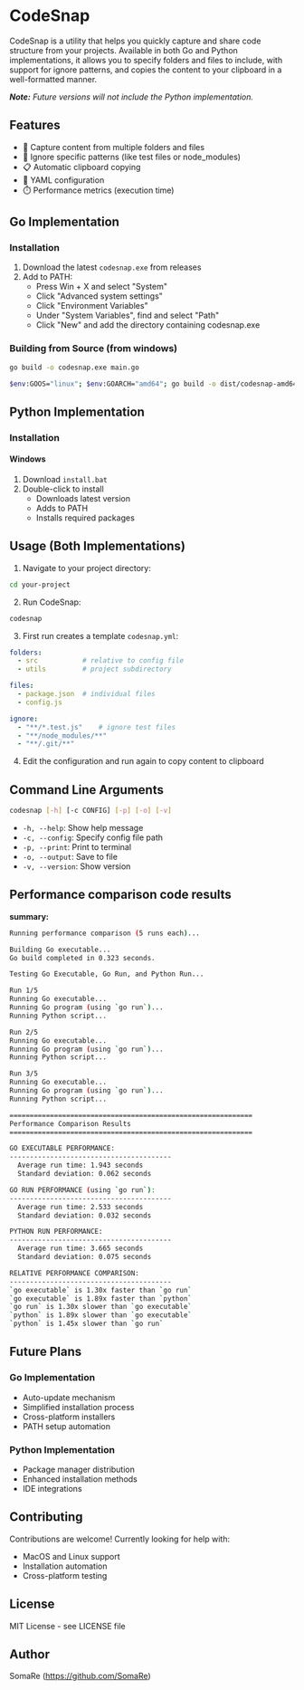 CodeSnap
========

CodeSnap is a utility that helps you quickly capture and share code structure from your projects. Available in both Go and Python implementations, it allows you to specify folders and files to include, with support for ignore patterns, and copies the content to your clipboard in a well-formatted manner.

***Note:** Future versions will not include the Python implementation.*

Features
--------

-   📁 Capture content from multiple folders and files
-   🚫 Ignore specific patterns (like test files or node_modules)
-   📋 Automatic clipboard copying
-   🔧 YAML configuration
-   ⏱️ Performance metrics (execution time)

Go Implementation
-----------------

### Installation

1.  Download the latest `codesnap.exe` from releases
2.  Add to PATH:
    -   Press Win + X and select "System"
    -   Click "Advanced system settings"
    -   Click "Environment Variables"
    -   Under "System Variables", find and select "Path"
    -   Click "New" and add the directory containing codesnap.exe

### Building from Source (from windows)

```bash
go build -o codesnap.exe main.go
```

```bash
$env:GOOS="linux"; $env:GOARCH="amd64"; go build -o dist/codesnap-amd64-linux main.go
```

Python Implementation
---------------------

### Installation

#### Windows

1.  Download `install.bat`
2.  Double-click to install
    -   Downloads latest version
    -   Adds to PATH
    -   Installs required packages

Usage (Both Implementations)
----------------------------

1.  Navigate to your project directory:

```bash
cd your-project
```

2.  Run CodeSnap:

```bash
codesnap
```

3.  First run creates a template `codesnap.yml`:

```yaml
folders:
  - src           # relative to config file
  - utils         # project subdirectory

files:
  - package.json  # individual files
  - config.js

ignore:
  - "**/*.test.js"    # ignore test files
  - "**/node_modules/**"
  - "**/.git/**"
```

4.  Edit the configuration and run again to copy content to clipboard

Command Line Arguments
----------------------

```bash
codesnap [-h] [-c CONFIG] [-p] [-o] [-v]
```

-   `-h, --help`: Show help message
-   `-c, --config`: Specify config file path
-   `-p, --print`: Print to terminal
-   `-o, --output`: Save to file
-   `-v, --version`: Show version

Performance comparison code results
----------------------------------

**summary:** 

```bash
Running performance comparison (5 runs each)...

Building Go executable...
Go build completed in 0.323 seconds.

Testing Go Executable, Go Run, and Python Run...

Run 1/5
Running Go executable...
Running Go program (using `go run`)...
Running Python script...

Run 2/5
Running Go executable...
Running Go program (using `go run`)...
Running Python script...

Run 3/5
Running Go executable...
Running Go program (using `go run`)...
Running Python script...

============================================================
Performance Comparison Results
============================================================

GO EXECUTABLE PERFORMANCE:
----------------------------------------
  Average run time: 1.943 seconds
  Standard deviation: 0.062 seconds

GO RUN PERFORMANCE (using `go run`):
----------------------------------------
  Average run time: 2.533 seconds
  Standard deviation: 0.032 seconds

PYTHON RUN PERFORMANCE:
----------------------------------------
  Average run time: 3.665 seconds
  Standard deviation: 0.075 seconds

RELATIVE PERFORMANCE COMPARISON:
----------------------------------------
`go executable` is 1.30x faster than `go run`
`go executable` is 1.89x faster than `python`
`go run` is 1.30x slower than `go executable`
`python` is 1.89x slower than `go executable`
`python` is 1.45x slower than `go run`
```

Future Plans
------------

### Go Implementation

-   Auto-update mechanism
-   Simplified installation process
-   Cross-platform installers
-   PATH setup automation

### Python Implementation

-   Package manager distribution
-   Enhanced installation methods
-   IDE integrations

Contributing
------------

Contributions are welcome! Currently looking for help with:

-   MacOS and Linux support
-   Installation automation
-   Cross-platform testing

License
-------

MIT License - see LICENSE file

Author
------

SomaRe (<https://github.com/SomaRe>)